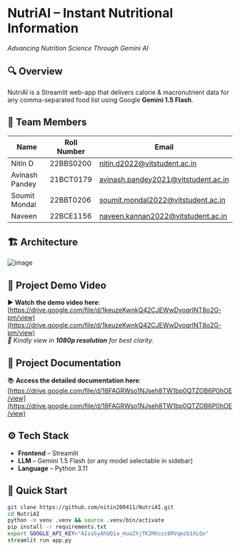 # NutriAI – Instant Nutritional Information  
*Advancing Nutrition Science Through Gemini AI*

## 🔍 Overview
NutriAI is a Streamlit web-app that delivers calorie & macronutrient data for any comma-separated food list using Google **Gemini 1.5 Flash**.

## 👥 Team Members

| Name             | Roll Number  | Email                                 |
|------------------|--------------|---------------------------------------|
| Nitin D          | 22BBS0200    | nitin.d2022@vitstudent.ac.in          |
| Avinash Pandey   | 21BCT0179    | avinash.pandey2021@vitstudent.ac.in   |
| Soumit Mondal    | 22BBT0206    | soumit.mondal2022@vitstudent.ac.in    |
| Naveen           | 22BCE1156    | naveen.kannan2022@vitstudent.ac.in    |

## 🏗️ Architecture
![image](https://github.com/user-attachments/assets/1d00d11b-51bb-4846-a87b-d26a1077ccdf)

## 🎥 Project Demo Video
▶️ **Watch the demo video here**: [https://drive.google.com/file/d/1keuzeKwnkQ42CJEWwDyoqrINT8o2G-pm/view](https://drive.google.com/file/d/1keuzeKwnkQ42CJEWwDyoqrINT8o2G-pm/view)  
*📌 Kindly view in **1080p resolution** for best clarity.*

## 📄 Project Documentation
📚 **Access the detailed documentation here**:  
[https://drive.google.com/file/d/18FAGRWso1NJseh8TW1bp0QTZOB6P0hOE/view](https://drive.google.com/file/d/18FAGRWso1NJseh8TW1bp0QTZOB6P0hOE/view)

## ⚙️ Tech Stack
* **Frontend** – Streamlit  
* **LLM** – Gemini 1.5 Flash (or any model selectable in sidebar)  
* **Language** – Python 3.11

## 🚀 Quick Start
```bash
git clone https://github.com/nitin200411/NutriAI.git
cd NutriAI
python -m venv .venv && source .venv/bin/activate
pip install -r requirements.txt
export GOOGLE_API_KEY="AIzaSyAhUQ1a_HuaZXjTK2MXozz8RVqmzb1XLQo"  
streamlit run app.py
